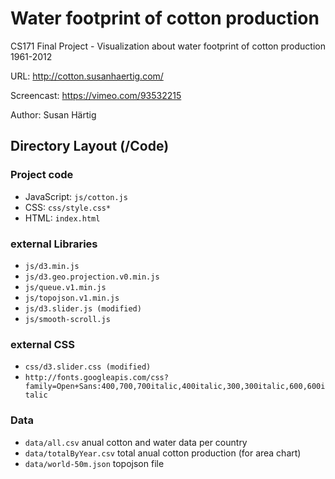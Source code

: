 Water footprint of cotton production
=====================================================
CS171 Final Project - Visualization about water footprint of cotton production 1961-2012 

URL: http://cotton.susanhaertig.com/

Screencast: https://vimeo.com/93532215

Author: Susan Härtig

## Directory Layout (/Code)
### Project code
* JavaScript: `js/cotton.js`
* CSS: `css/style.css*`
* HTML: `index.html`

### external Libraries
* `js/d3.min.js`
* `js/d3.geo.projection.v0.min.js`
* `js/queue.v1.min.js`
* `js/topojson.v1.min.js`
* `js/d3.slider.js (modified)`
* `js/smooth-scroll.js`

### external CSS
* `css/d3.slider.css (modified)`
* `http://fonts.googleapis.com/css?family=Open+Sans:400,700,700italic,400italic,300,300italic,600,600italic`

### Data
* `data/all.csv` anual cotton and water data per country
* `data/totalByYear.csv` total anual cotton production (for area chart)
* `data/world-50m.json` topojson file
